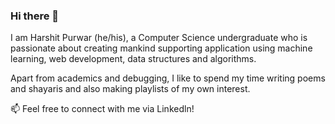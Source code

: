### Hi there 👋

I am Harshit Purwar (he/his), a Computer Science undergraduate who is passionate about creating mankind supporting  application using machine learning, web development, data structures and algorithms.

Apart from academics and debugging, I like to spend my time writing poems and shayaris and also making playlists of my own interest.

📫 Feel free to connect with me via Linkedln!
